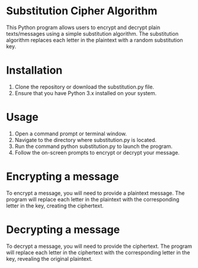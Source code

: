 # Substitution Cipher Algorithm
This Python program allows users to encrypt and decrypt plain texts/messages using a simple substitution algorithm. The substitution algorithm replaces each letter in the plaintext with a random substitution key.

# Installation
1. Clone the repository or download the substitution.py file.
2. Ensure that you have Python 3.x installed on your system.

# Usage
1. Open a command prompt or terminal window.
2. Navigate to the directory where substitution.py is located.
3. Run the command python substitution.py to launch the program.
4. Follow the on-screen prompts to encrypt or decrypt your message.

# Encrypting a message
To encrypt a message, you will need to provide a plaintext message. The program will replace each letter in the plaintext with the corresponding letter in the key, creating the ciphertext.

# Decrypting a message
To decrypt a message, you will need to provide the ciphertext. The program will replace each letter in the ciphertext with the corresponding letter in the key, revealing the original plaintext.

